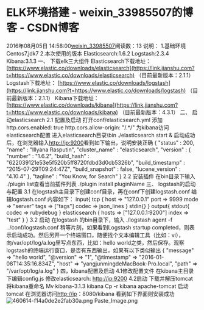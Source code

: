 # ELK环境搭建 - weixin_33985507的博客 - CSDN博客
2016年08月05日 14:58:00[weixin_33985507](https://me.csdn.net/weixin_33985507)阅读数：13
说明：
1.基础环境
Centos7,jdk7
2.本次使用的版本
Elasticsearch:1.6.2
Logstash:2.3.4
Kibana:3.1.3
一、  下载elk三大组件
Elasticsearch下载地址： [https://www.elastic.co/downloads/elasticsearch](https://link.jianshu.com?t=https://www.elastic.co/downloads/elasticsearch) （目前最新版本：2.1.1）
Logstash下载地址： [https://www.elastic.co/downloads/logstash](https://link.jianshu.com?t=https://www.elastic.co/downloads/logstash) （目前最新版本：2.1.1）
Kibana下载地址： [https://www.elastic.co/downloads/kibana](https://link.jianshu.com?t=https://www.elastic.co/downloads/kibana) （目前最新版本：4.3.1）
二、  启动elasticsearch
2.1 配置及启动
打开conf/elasticsearch.yml
添加
http.cors.enabled: true
http.cors.allow-origin: "/.*/"
为kibana访问elasticsearch配置
进入elasticsearch目录\bin
./elasticsearch start &
启动成功后，在浏览器输入[http://ip:9200](https://link.jianshu.com?t=http://ip:9200)看到如下输出，说明安装正确
{
"status" : 200,
"name" : "Illyana Rasputin",
"cluster_name" : "elasticsearch",
"version" : {
"number" : "1.6.2",
"build_hash" : "622039121e53e5f520b5ff8720fdbd3d0cb5326b",
"build_timestamp" : "2015-07-29T09:24:47Z",
"build_snapshot" : false,
"lucene_version" : "4.10.4"
},
"tagline" : "You Know, for Search"
}
2.2 安装插件
在bin目录下输入
./plugin list查看当前插件列表
./plugin install pluginName
三、  logstash的启动与配置
3.1 在logstash主目录下创建conf目录，再在conf下创建logstash.conf
编辑logstash.conf
内容如下：
input{
tcp {
host => "127.0.0.1"
port => 9999
mode => "server"
tags => ["tags"]
codec => json_lines
}
stdin{}
}
output{
stdout{
codec => rubydebug
}
elasticsearch {
hosts => ["127.0.0.1:9200"]
index => "test"
}
}
3.2 启动
在logstash 的bin目录下，输入
./logstash agent -f ../conf/logstash.conf
稍等片刻，如果看到Logstash startup completed，则表示启动成功。然后另开一个终端窗口，随便找个文本编辑工具（比如：vi），向/var/opt/log/a.log里写点东西，比如：hello world之类，然后保存。观察logstash的终端运行窗口，是否有东西输出，如果有以下类似输出
{
"message" => "hello world",
"@version" => "1",
"@timestamp" => "2016-01-08T14:35:16.834Z",
"host" => "yangjunmingdeMacBook-Pro.local",
"path" => "/var/opt/log/a.log"
}
四，kibana配置及启动
4.1修改配置文件
在kibana主目录下编辑config.js
修改elasticsearch: [http://ip:9200](https://link.jianshu.com?t=http://ip:9200)
4.2启动
下载并解压tomcat
将kibana重命名
Mv kibana-3.1.3 kibana
Cp -r kibana apache-tomcat
启动tomcat
在浏览器访问[http://ip](https://link.jianshu.com?t=http://ip)：8080/kibana
看到如下界面则安装成功
![460614-f14a0de2e2fab30a.png](https://upload-images.jianshu.io/upload_images/460614-f14a0de2e2fab30a.png)
Paste_Image.png
